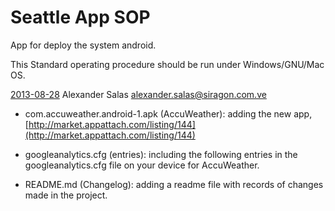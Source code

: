 Seattle App SOP
===============

App for deploy the system android.

This Standard operating procedure should be run under Windows/GNU/Mac OS.

[2013-08-28](https://github.com/Siragon/seattle-app-sop/commit/a57ca690140aa84cc476d4c2ddd4ada97636432e) Alexander Salas  <alexander.salas@siragon.com.ve>

   * com.accuweather.android-1.apk (AccuWeather): adding the new app, [http://market.appattach.com/listing/144](http://market.appattach.com/listing/144)
   
   * googleanalytics.cfg (entries): including the following entries in the googleanalytics.cfg file on your device for AccuWeather.

   * README.md (Changelog): adding a readme file with records of changes made in the project.
	